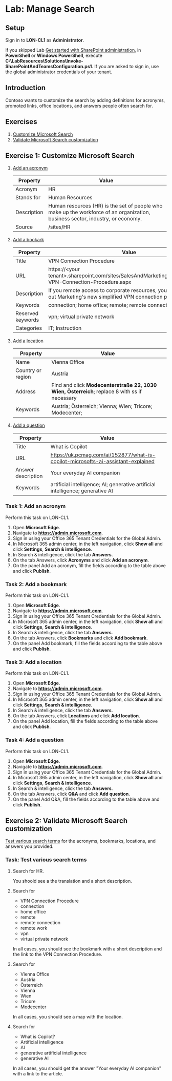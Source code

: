 # Lab: Manage Search

## Setup

Sign in to **LON-CL1** as **Administrator**.

If you skipped Lab [Get started with SharePoint administration](/Instructions/Labs/Get-started-with-SharePoint-administration.md), in **PowerShell** or **Windows PowerShell**, execute **C:\LabResources\Solutions\Invoke-SharePointAndTeamsConfiguration.ps1**. If you are asked to sign in, use the global administrator credentials of your tenant.

## Introduction

Contoso wants to customize the search by adding definitions for acronyms, promoted links, office locations, and answers people often search for.

## Exercises

1. [Customize Microsoft Search](#exercise-1-customize-microsoft-search)
1. [Validate Microsoft Search customization](#exercise-2-validate-microsoft-search-customization)

## Exercise 1: Customize Microsoft Search

1. [Add an acronym](#task-1-add-an-acronym)

    | Property    | Value                                                                                                                          |
    | ----------- | ------------------------------------------------------------------------------------------------------------------------------ |
    | Acronym     | HR                                                                                                                             |
    | Stands for  | Human Resources                                                                                                                |
    | Description | Human resources (HR) is the set of people who make up the workforce of an organization, business sector, industry, or economy. |
    | Source      | /sites/HR                                                                                                                      |

1. [Add a bookark](#task-2-add-a-bookmark)

    | Property          | Value                                                                                                                   |
    | ----------------- | ----------------------------------------------------------------------------------------------------------------------- |
    | Title             | VPN Connection Procedure                                                                                                |
    | URL               | https://\<your tenant\>.sharepoint.com/sites/SalesAndMarketing/SitePages/New-VPN-Connection-Procedure.aspx              |
    | Description       | If you remote access to corporate resources, you need to check out Marketing's new simplified VPN connection procedure.​ |
    | Keywords          | connection; home office; remote; remote connection; remote work                                                         |
    | Reserved keywords | vpn; virtual private network                                                                                            |
    | Categories        | IT; Instruction                                                                                                         |

1. [Add a location](#task-3-add-a-location)

    | Property          | Value                                                                                         |
    | ----------------- | --------------------------------------------------------------------------------------------- |
    | Name              | Vienna Office                                                                                 |
    | Country or region | Austria                                                                                       |
    | Address           | Find and click **Modecenterstraße 22, 1030 Wien, Österreich**; replace ß with ss if necessary |
    | Keywords          | Austria; Österreich; Vienna; Wien; Tricore; Modecenter;                                       |

1. [Add a question](#task-4-add-a-question)

    | Property           | Value                                                                            |
    | ------------------ | -------------------------------------------------------------------------------- |
    | Title              | What is Copilot                                                                  |
    | URL                | https://uk.pcmag.com/ai/152877/what-is-copilot-microsofts-ai-assistant-explained |
    | Answer description | Your everyday AI companion                                                       |
    | Keywords           | artificial intelligence; AI; generative artificial intelligence; generative AI   |

### Task 1: Add an acronym

Perform this task on LON-CL1.

1. Open **Microsoft Edge**.
1. Navigate to **https://admin.microsoft.com**.
1. Sign in using your Office 365 Tenant Credentials for the Global Admin.
1. In Microsoft 365 admin center, in the left navigation, click **Show all** and click **Settings**, **Search & intelligence**.
1. In Search & intelligence, click the tab **Answers**.
1. On the tab Answers, click **Acronyms** and click **Add an acronym**.
1. On the panel Add an acronym, fill the fields according to the table above and click **Publish**.

### Task 2: Add a bookmark

Perform this task on LON-CL1.

1. Open **Microsoft Edge**.
1. Navigate to **https://admin.microsoft.com**.
1. Sign in using your Office 365 Tenant Credentials for the Global Admin.
1. In Microsoft 365 admin center, in the left navigation, click **Show all** and click **Settings**, **Search & intelligence**.
1. In Search & intelligence, click the tab **Answers**.
1. On the tab Answers, click **Bookmarks** and click **Add bookmark**.
1. On the panel Add bookmark, fill the fields according to the table above and click **Publish**.

### Task 3: Add a location

Perform this task on LON-CL1.

1. Open **Microsoft Edge**.
1. Navigate to **https://admin.microsoft.com**.
1. Sign in using your Office 365 Tenant Credentials for the Global Admin.
1. In Microsoft 365 admin center, in the left navigation, click **Show all** and click **Settings**, **Search & intelligence**.
1. In Search & intelligence, click the tab **Answers**.
1. On the tab Answers, click **Locations** and click **Add location**.
1. On the panel Add location, fill the fields according to the table above and click **Publish**.

### Task 4: Add a question

Perform this task on LON-CL1.

1. Open **Microsoft Edge**.
1. Navigate to **https://admin.microsoft.com**.
1. Sign in using your Office 365 Tenant Credentials for the Global Admin.
1. In Microsoft 365 admin center, in the left navigation, click **Show all** and click **Settings**, **Search & intelligence**.
1. In Search & intelligence, click the tab **Answers**.
1. On the tab Answers, click **Q&A** and click **Add question**.
1. On the panel Add Q&A, fill the fields according to the table above and click **Publish**.

## Exercise 2: Validate Microsoft Search customization

[Test various search terms](#task-test-various-search-terms) for the acronyms, bookmarks, locations, and answers you provided.

### Task: Test various search terms

1. Search for HR.

    You shoold see a the translation and a short description.

1. Search for

    * VPN Connection Procedure
    * connection
    * home office
    * remote
    * remote connection
    * remote work
    * vpn
    * virtual private network

    In all cases, you should see the bookmark with a short description and the link to the VPN Connection Procedure.

1. Search for

    * Vienna Office
    * Austria
    * Österreich
    * Vienna
    * Wien
    * Tricore
    * Modecenter

    In all cases, you should see a map with the location.

1. Search for

    * What is Copilot?
    * Artificial intelligence
    * AI
    * generative artificial intelligence
    * generative AI

    In all cases, you should get the answer "Your everyday AI companion" with a link to the article.
